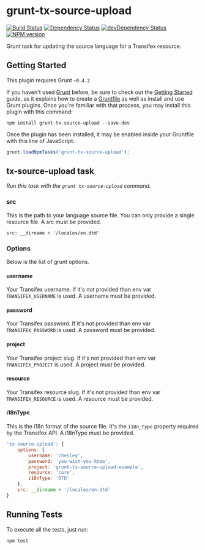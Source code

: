 grunt-tx-source-upload
=========================
[![Build Status](https://travis-ci.org/CoursePark/grunt-tx-source-upload.svg)](https://travis-ci.org/CoursePark/grunt-tx-source-upload)
[![Dependency Status](https://david-dm.org/CoursePark/grunt-tx-source-upload.svg)](https://david-dm.org/CoursePark/grunt-tx-source-upload)
[![devDependency Status](https://david-dm.org/CoursePark/grunt-tx-source-upload/dev-status.svg)](https://david-dm.org/CoursePark/grunt-tx-source-upload#info=devDependencies)
[![NPM version](https://badge.fury.io/js/grunt-tx-source-upload.svg)](http://badge.fury.io/js/grunt-tx-source-upload)

Grunt task for updating the source language for a Transifex resource.

## Getting Started
This plugin requires Grunt `~0.4.2`

If you haven't used [Grunt](http://gruntjs.com/) before, be sure to check out the
[Getting Started](http://gruntjs.com/getting-started) guide, as it explains how to create a
[Gruntfile](http://gruntjs.com/sample-gruntfile) as well as install and use Grunt plugins. Once you're familiar with
that process, you may install this plugin with this command:

```shell
npm install grunt-tx-source-upload --save-dev
```

Once the plugin has been installed, it may be enabled inside your Gruntfile with this line of JavaScript:

```js
grunt.loadNpmTasks('grunt-tx-source-upload');
```

## tx-source-upload task
_Run this task with the `grunt tx-source-upload` command._

### src
This is the path to your language source file. You can only provide a single resource file. A src must be provided.

```
src: __dirname + '/locales/en.dtd'
```

### Options
Below is the list of grunt options.

#### username
Your Transifex username. If it's not provided than env var `TRANSIFEX_USERNAME` is used. A username
must be provided.

#### password
Your Transifex password. If it's not provided than env var `TRANSIFEX_PASSWORD` is used. A password
must be provided.

#### project
Your Transifex project slug. If it's not provided than env var `TRANSIFEX_PROJECT` is used. A project
must be provided.

#### resource
Your Transifex resource slug. If it's not provided than env var `TRANSIFEX_RESOURCE` is used. A resource
must be provided.

#### i18nType
This is the i18n format of the source file. It's the `i18n_type` property required by the Transifex API. A i18nType must be provided.

```js
'tx-source-upload': {
	options: {
		username: 'chesley',
		password: 'you-wish-you-knew',
		project: 'grunt-tx-source-upload-example',
		resource: 'core',
		i18nType: 'DTD'
	},
	src: __dirname + '/locales/en.dtd'
}
```

## Running Tests
To execute all the tests, just run:

```
npm test
```
